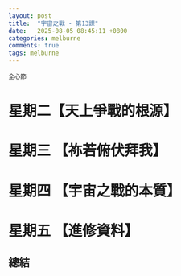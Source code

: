 ```yaml
---
layout: post
title:  "宇宙之戰 - 第13課"
date:   2025-08-05 08:45:11 +0800
categories: melburne
comments: true
tags: melburne 
---
```



~~~
全心節

~~~

# 星期二【天上爭戰的根源】

# 星期三 【祢若俯伏拜我】

# 星期四 【宇宙之戰的本質】

# 星期五 【進修資料】 

## 總結






